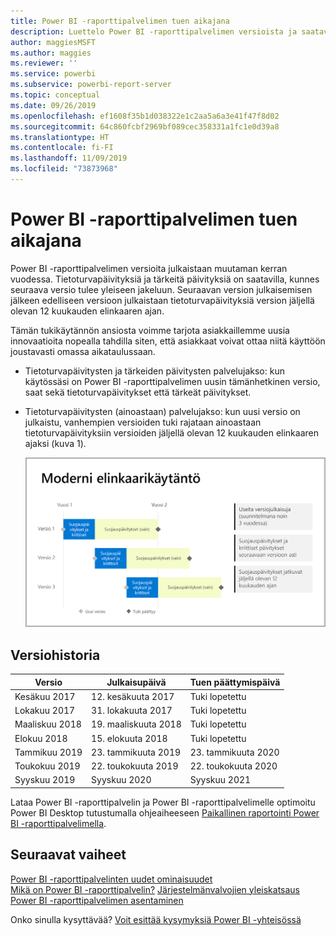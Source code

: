 ```yaml
---
title: Power BI -raporttipalvelimen tuen aikajana
description: Luettelo Power BI -raporttipalvelimen versioista ja saatavuudesta.
author: maggiesMSFT
ms.author: maggies
ms.reviewer: ''
ms.service: powerbi
ms.subservice: powerbi-report-server
ms.topic: conceptual
ms.date: 09/26/2019
ms.openlocfilehash: ef1608f35b1d038322e1c2aa5a6a3e41f47f8d02
ms.sourcegitcommit: 64c860fcbf2969bf089cec358331a1fc1e0d39a8
ms.translationtype: HT
ms.contentlocale: fi-FI
ms.lasthandoff: 11/09/2019
ms.locfileid: "73873968"
---
```

# <a name="support-timeline-for-power-bi-report-server"></a>Power BI -raporttipalvelimen tuen aikajana

Power BI -raporttipalvelimen versioita julkaistaan muutaman kerran vuodessa. Tietoturvapäivityksiä ja tärkeitä päivityksiä on saatavilla, kunnes seuraava versio tulee yleiseen jakeluun. Seuraavan version julkaisemisen jälkeen edelliseen versioon julkaistaan tietoturvapäivityksiä version jäljellä olevan 12 kuukauden elinkaaren ajan.

Tämän tukikäytännön ansiosta voimme tarjota asiakkaillemme uusia innovaatioita nopealla tahdilla siten, että asiakkaat voivat ottaa niitä käyttöön joustavasti omassa aikataulussaan.

* Tietoturvapäivitysten ja tärkeiden päivitysten palvelujakso: kun käytössäsi on Power BI -raporttipalvelimen uusin tämänhetkinen versio, saat sekä tietoturvapäivitykset että tärkeät päivitykset.
* Tietoturvapäivitysten (ainoastaan) palvelujakso: kun uusi versio on julkaistu, vanhempien versioiden tuki rajataan ainoastaan tietoturvapäivityksiin versioiden jäljellä olevan 12 kuukauden elinkaaren ajaksi (kuva 1).

    ![Graafinen esitys tuen aikajanasta](media/support-timeline/report-server-support-timeline-overall.png)

## <a name="version-history"></a>Versiohistoria

| **Versio** | **Julkaisupäivä** | **Tuen päättymispäivä** |
| --- | --- | --- |
| Kesäkuu 2017 |12. kesäkuuta 2017 |Tuki lopetettu |
| Lokakuu 2017 |31. lokakuuta 2017 | Tuki lopetettu |
| Maaliskuu 2018 | 19. maaliskuuta 2018 | Tuki lopetettu |
| Elokuu 2018 | 15. elokuuta 2018 | Tuki lopetettu |
| Tammikuu 2019 | 23. tammikuuta 2019 | 23. tammikuuta 2020 |
| Toukokuu 2019 | 22. toukokuuta 2019 | 22. toukokuuta 2020 |
| Syyskuu 2019 | Syyskuu 2020 | Syyskuu 2021 

Lataa Power BI -raporttipalvelin ja Power BI -raporttipalvelimelle optimoitu Power BI Desktop tutustumalla ohjeaiheeseen [Paikallinen raportointi Power BI -raporttipalvelimella](https://powerbi.microsoft.com/report-server/).

## <a name="next-steps"></a>Seuraavat vaiheet
[Power BI -raporttipalvelinten uudet ominaisuudet](whats-new.md)  
[Mikä on Power BI -raporttipalvelin?](get-started.md)
[Järjestelmänvalvojien yleiskatsaus](admin-handbook-overview.md)  
[Power BI -raporttipalvelimen asentaminen](install-report-server.md)  

Onko sinulla kysyttävää? [Voit esittää kysymyksiä Power BI -yhteisössä](https://community.powerbi.com/)